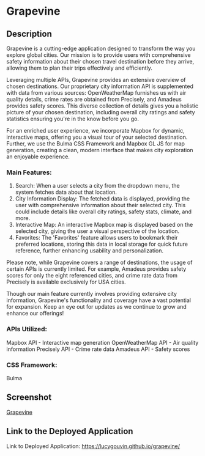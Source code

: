 # Grapevine

## Description

Grapevine is a cutting-edge application designed to transform the way you explore global cities. Our mission is to provide users with comprehensive safety information about their chosen travel destination before they arrive, allowing them to plan their trips effectively and efficiently.

Leveraging multiple APIs, Grapevine provides an extensive overview of chosen destinations. Our proprietary city information API is supplemented with data from various sources: OpenWeatherMap furnishes us with air quality details, crime rates are obtained from Precisely, and Amadeus provides safety scores. This diverse collection of details gives you a holistic picture of your chosen destination, including overall city ratings and safety statistics ensuring you're in the know before you go.

For an enriched user experience, we incorporate Mapbox for dynamic, interactive maps, offering you a visual tour of your selected destination. Further, we use the Bulma CSS Framework and Mapbox GL JS for map generation, creating a clean, modern interface that makes city exploration an enjoyable experience.

### Main Features:

1. Search: When a user selects a city from the dropdown menu, the system fetches data about that location.
2. City Information Display: The fetched data is displayed, providing the user with comprehensive information about their selected city. This could include details like overall city ratings, safety stats, climate, and more.
3. Interactive Map: An interactive Mapbox map is displayed based on the selected city, giving the user a visual perspective of the location.
4. Favorites: The 'Favorites' feature allows users to bookmark their preferred locations, storing this data in local storage for quick future reference, further enhancing usability and personalization.

Please note, while Grapevine covers a range of destinations, the usage of certain APIs is currently limited. For example, Amadeus provides safety scores for only the eight referenced cities, and crime rate data from Precisely is available exclusively for USA cities.

Though our main feature currently involves providing extensive city information, Grapevine's functionality and coverage have a vast potential for expansion. Keep an eye out for updates as we continue to grow and enhance our offerings!

### APIs Utilized:

Mapbox API - Interactive map generation
OpenWeatherMap API - Air quality information
Precisely API - Crime rate data
Amadeus API - Safety scores

### CSS Framework:

Bulma

## Screenshot

[Grapevine](./assets/images/)

## Link to the Deployed Application

Link to Deployed Application: https://lucygouvin.github.io/grapevine/